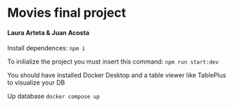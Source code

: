 # Movies final project
#### Laura Arteta & Juan Acosta 

Install dependences:
```npm i```

To inilialize the project you must insert this command:
```npm run start:dev```

You should have installed Docker Desktop and a table viewer like TablePlus to visualize your DB

Up database 
```docker compose up```